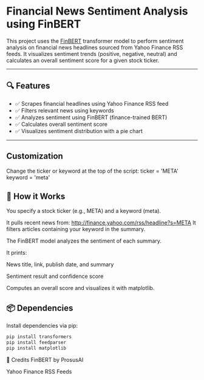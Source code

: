 # Financial News Sentiment Analysis using FinBERT

This project uses the [FinBERT](https://huggingface.co/ProsusAI/finbert) transformer model to perform sentiment analysis on financial news headlines sourced from Yahoo Finance RSS feeds. It visualizes sentiment trends (positive, negative, neutral) and calculates an overall sentiment score for a given stock ticker.

---

## 🔍 Features

- ✅ Scrapes financial headlines using Yahoo Finance RSS feed  
- ✅ Filters relevant news using keywords  
- ✅ Analyzes sentiment using FinBERT (finance-trained BERT)  
- ✅ Calculates overall sentiment score  
- ✅ Visualizes sentiment distribution with a pie chart

---
## Customization
Change the ticker or keyword at the top of the script:
ticker = 'META'
keyword = 'meta'

## 🧠 How it Works
You specify a stock ticker (e.g., META) and a keyword (meta).

It pulls recent news from:
http://finance.yahoo.com/rss/headline?s=META
It filters articles containing your keyword in the summary.

The FinBERT model analyzes the sentiment of each summary.

It prints:

News title, link, publish date, and summary

Sentiment result and confidence score

Computes an overall score and visualizes it with matplotlib.

## 📦 Dependencies

Install dependencies via pip:

```bash
pip install transformers
pip install feedparser
pip install matplotlib
```


🙌 Credits
FinBERT by ProsusAI

Yahoo Finance RSS Feeds

